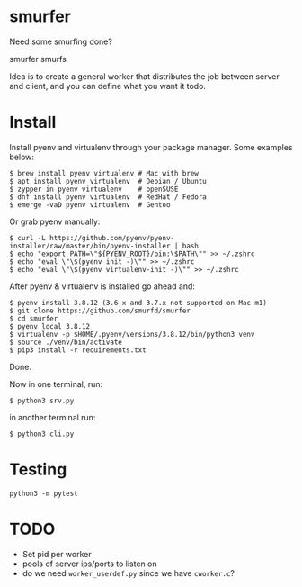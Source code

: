 # smurfer
Need some smurfing done?

smurfer smurfs

Idea is to create a general worker that distributes the job between server and client, and you can define what you want it todo.

# Install
Install pyenv and virtualenv through your package manager. Some examples below:
```
$ brew install pyenv virtualenv # Mac with brew
$ apt install pyenv virtualenv  # Debian / Ubuntu
$ zypper in pyenv virtualenv    # openSUSE
$ dnf install pyenv virtualenv  # RedHat / Fedora
$ emerge -vaD pyenv virtualenv  # Gentoo
```
Or grab pyenv manually:
```
$ curl -L https://github.com/pyenv/pyenv-installer/raw/master/bin/pyenv-installer | bash
$ echo "export PATH=\"${PYENV_ROOT}/bin:\$PATH\"" >> ~/.zshrc
$ echo "eval \"\$(pyenv init -)\"" >> ~/.zshrc
$ echo "eval \"\$(pyenv virtualenv-init -)\"" >> ~/.zshrc
```
After pyenv & virtualenv is installed go ahead and:
```
$ pyenv install 3.8.12 (3.6.x and 3.7.x not supported on Mac m1)
$ git clone https://github.com/smurfd/smurfer
$ cd smurfer
$ pyenv local 3.8.12
$ virtualenv -p $HOME/.pyenv/versions/3.8.12/bin/python3 venv
$ source ./venv/bin/activate
$ pip3 install -r requirements.txt
```
Done.

Now in one terminal, run:
```
$ python3 srv.py
```
in another terminal run:
```
$ python3 cli.py
```
# Testing
`python3 -m pytest`

# TODO
- Set pid per worker
- pools of server ips/ports to listen on
- do we need `worker_userdef.py` since we have `cworker.c`?
